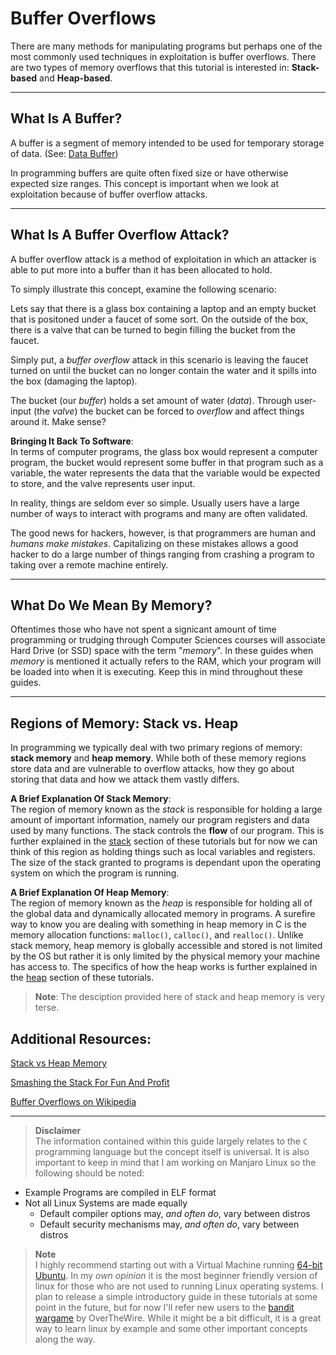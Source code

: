 # Buffer Overflows
  
There are many methods for manipulating programs but perhaps one of the most
commonly used techniques in exploitation is buffer overflows. There are two 
types of memory overflows that this tutorial is interested in: **Stack-based** 
and **Heap-based**.
  
---

## What Is A Buffer?
  
A buffer is a segment of memory intended to be used for temporary storage of 
data. (See: [Data Buffer](https://en.wikipedia.org/wiki/Data_buffer))

In programming buffers are quite often fixed size or have otherwise expected 
size ranges. This concept is important when we look at exploitation because of 
buffer overflow attacks.
  
---
  
## What Is A Buffer Overflow Attack?
  
A buffer overflow attack is a method of exploitation in which an attacker is
able to put more into a buffer than it has been allocated to hold.
  
To simply illustrate this concept, examine the following scenario:  
  
Lets say that there is a glass box containing a laptop and an empty bucket 
that is positoned under a faucet of some sort. On the outside of the box, there 
is a valve that can be turned to begin filling the bucket from the faucet.
  
Simply put, a _buffer overflow_ attack in this scenario is leaving the faucet 
turned on until the bucket can no longer contain the water and it spills into 
the box (damaging the laptop).
  
The bucket (our _buffer_) holds a set amount of water (_data_). Through 
user-input (the _valve_) the bucket can be forced to _overflow_ and affect 
things around it. Make sense?
  
  
**Bringing It Back To Software**:  
In terms of computer programs, the glass box would represent a computer 
program, the bucket would represent some buffer in that program such as a 
variable, the water represents the data that the variable would be expected to 
store, and the valve represents user input.

In reality, things are seldom ever so simple. Usually users have a large number 
of ways to interact with programs and many are often validated. 

The good news for hackers, however, is that programmers are human and _humans 
make mistakes_. Capitalizing on these mistakes allows a good hacker to do a 
large number of things ranging from crashing a program to taking over a remote 
machine entirely.

---
  
## What Do We Mean By Memory?  
Oftentimes those who have not spent a signicant amount of time programming
or trudging through Computer Sciences courses will associate Hard Drive (or
SSD) space with the term "_memory_". In these guides when _memory_ is mentioned
it actually refers to the RAM, which your program will be loaded into when it
is executing. Keep this in mind throughout these guides.
    
---

## Regions of Memory: Stack vs. Heap

In programming we typically deal with two primary regions of memory: **stack
memory** and **heap memory**. While both of these memory regions store data
and are vulnerable to overflow attacks, how they go about storing that data
and how we attack them vastly differs.

**A Brief Explanation Of Stack Memory**:  
The region of memory known as the _stack_ is responsible for holding a large
amount of important information, namely our program registers and data used
by many functions. The stack controls the **flow** of our program. This
is further explained in the [stack](stack) section of these tutorials but for
now we can think of this region as holding things such as local variables and 
registers. The size of the stack granted to programs is dependant upon the
operating system on which the program is running.


**A Brief Explanation Of Heap Memory**:  
The region of memory known as the _heap_ is responsible for holding all of the
global data and dynamically allocated memory in programs. A surefire way to know
you are dealing with something in heap memory in C is the memory allocation
functions: `malloc()`, `calloc()`, and `realloc()`. Unlike stack memory, heap
memory is globally accessible and stored is not limited by the OS but rather
it is only limited by the physical memory your machine has access to. The 
specifics of how the heap works is further explained in the [heap](heap) section
of these tutorials.


> **Note**:
The desciption provided here of stack and heap memory is very terse.

## Additional Resources:  
[Stack vs Heap Memory](https://www.gribblelab.org/CBootCamp/7_Memory_Stack_vs_Heap.html)

[Smashing the Stack For Fun And Profit](http://www-inst.eecs.berkeley.edu/~cs161/fa08/papers/stack_smashing.pdf)

[Buffer Overflows on Wikipedia](https://en.wikipedia.org/wiki/Buffer_overflow)


---

> **Disclaimer**  
The information contained within this guide largely relates to the `C`
programming language but the concept itself is universal. It is also important 
to keep in mind that I am working on Manjaro Linux so the following should be
noted:  
- Example Programs are compiled in ELF format
- Not all Linux Systems are made equally
  - Default compiler options may, _and often do_, vary between distros
  - Default security mechanisms may, _and often do_, vary between distros

> **Note**  
I highly recommend starting out with a Virtual Machine running [64-bit Ubuntu](
https://www.ubuntu.com/download/desktop). In my _own opinion_ it is the most
beginner friendly version of linux for those who are not used to running Linux
operating systems. I plan to release a simple introductory guide in these
tutorials at some point in the future, but for now I'll refer new users to
the [bandit wargame](http://overthewire.org/wargames/bandit/) by OverTheWire.
While it might be a bit difficult, it is a great way to learn linux by example
and some other important concepts along the way.
